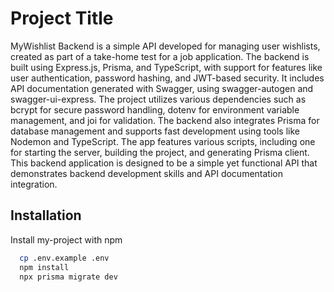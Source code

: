 # Project Title

MyWishlist Backend is a simple API developed for managing user wishlists, created as part of a take-home test for a job application. The backend is built using Express.js, Prisma, and TypeScript, with support for features like user authentication, password hashing, and JWT-based security. It includes API documentation generated with Swagger, using swagger-autogen and swagger-ui-express. The project utilizes various dependencies such as bcrypt for secure password handling, dotenv for environment variable management, and joi for validation. The backend also integrates Prisma for database management and supports fast development using tools like Nodemon and TypeScript. The app features various scripts, including one for starting the server, building the project, and generating Prisma client. This backend application is designed to be a simple yet functional API that demonstrates backend development skills and API documentation integration.

## Installation

Install my-project with npm

```bash
  cp .env.example .env
  npm install
  npx prisma migrate dev
```
